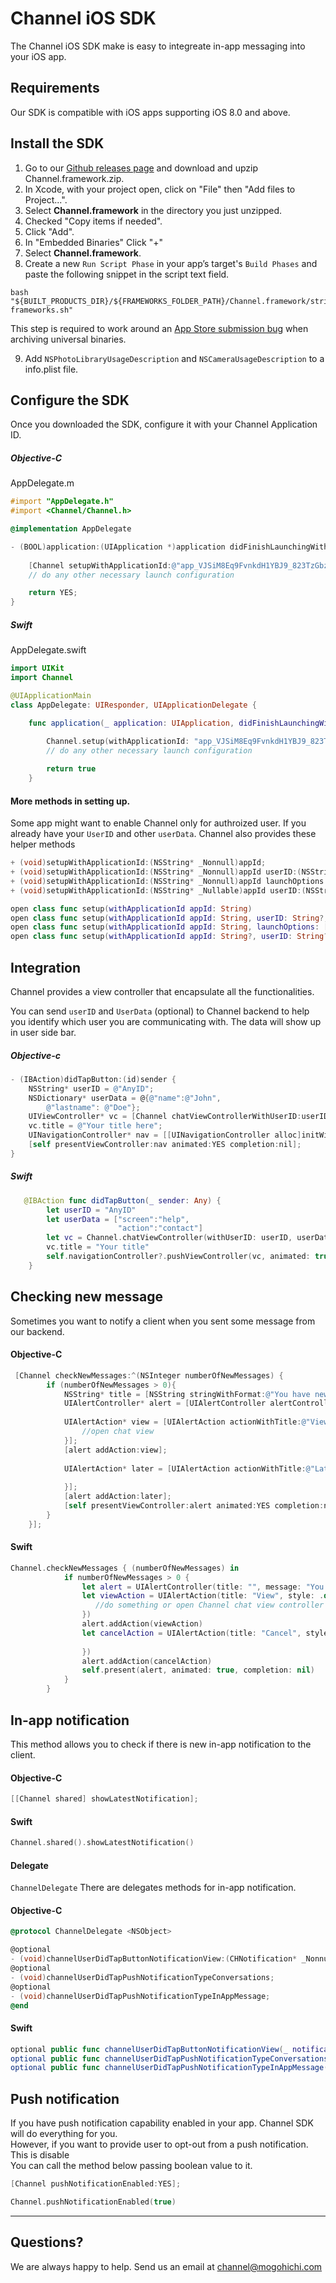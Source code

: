# Channel iOS SDK

The Channel iOS SDK make is easy to integreate in-app messaging into your iOS app.

## Requirements

Our SDK is compatible with iOS apps supporting iOS 8.0 and above.

## Install the SDK
1. Go to our [Github releases page](https://github.com/Mogohichi/channel-ios-alpha/releases) and download and upzip Channel.framework.zip.
2. In Xcode, with your project open, click on "File" then "Add files to Project...".
3. Select __Channel.framework__ in the directory you just unzipped.
4. Checked "Copy items if needed".
5. Click "Add".
6. In "Embedded Binaries" Click "+"
7. Select __Channel.framework__.
8. Create a new `Run Script Phase` in your app’s target's `Build Phases` and paste the following snippet in the script text field.
```
bash "${BUILT_PRODUCTS_DIR}/${FRAMEWORKS_FOLDER_PATH}/Channel.framework/strip-frameworks.sh"
```
This step is required to work around an [App Store submission bug](http://www.openradar.me/radar?id=6409498411401216) when archiving universal binaries.

9. Add `NSPhotoLibraryUsageDescription` and `NSCameraUsageDescription` to a info.plist file.


## Configure the SDK
Once you downloaded the SDK, configure it with your Channel Application ID.
##### Objective-C
AppDelegate.m
```objective-c
#import "AppDelegate.h"
#import <Channel/Channel.h>

@implementation AppDelegate

- (BOOL)application:(UIApplication *)application didFinishLaunchingWithOptions:(NSDictionary *)launchOptions {
    
    [Channel setupWithApplicationId:@"app_VJSiM8Eq9FvnkdH1YBJ9_823TzGbzI5UOuiHbw6BANk"];
    // do any other necessary launch configuration

    return YES;
}

```

##### Swift
AppDelegate.swift
```swift
import UIKit
import Channel

@UIApplicationMain
class AppDelegate: UIResponder, UIApplicationDelegate {

    func application(_ application: UIApplication, didFinishLaunchingWithOptions launchOptions: [UIApplicationLaunchOptionsKey: Any]?) -> Bool {
        
        Channel.setup(withApplicationId: "app_VJSiM8Eq9FvnkdH1YBJ9_823TzGbzI5UOuiHbw6BANk")
        // do any other necessary launch configuration

        return true
    }

```

#### More methods in setting up.
Some app might want to enable Channel only for authroized user. If you already have your `UserID` and other `userData`.   Channel also provides these helper methods

```objective-c
+ (void)setupWithApplicationId:(NSString* _Nonnull)appId;
+ (void)setupWithApplicationId:(NSString* _Nonnull)appId userID:(NSString* _Nullable)userID userData:(NSDictionary* _Nullable)userData;
+ (void)setupWithApplicationId:(NSString* _Nonnull)appId launchOptions:(NSDictionary* _Nullable)launchOptions;
+ (void)setupWithApplicationId:(NSString* _Nullable)appId userID:(NSString* _Nullable)userID userData:(NSDictionary* _Nullable)userData launchOptions:(NSDictionary* _Nullable)launchOptions;;
```
```swift
open class func setup(withApplicationId appId: String)
open class func setup(withApplicationId appId: String, userID: String?, userData: [AnyHashable : Any]?)
open class func setup(withApplicationId appId: String, launchOptions: [AnyHashable : Any]? = nil)
open class func setup(withApplicationId appId: String?, userID: String?, userData: [AnyHashable : Any]?, launchOptions: [AnyHashable : Any]? = nil)
```

## Integration
Channel provides a view controller that encapsulate all the functionalities.

You can send `userID` and `UserData` (optional) to Channel backend to help you identify which user you are communicating with.
The data will show up in user side bar.

##### Objective-c
```objective-c
- (IBAction)didTapButton:(id)sender {
    NSString* userID = @"AnyID";
    NSDictionary* userData = @{@"name":@"John",
        @"lastname": @"Doe"};
    UIViewController* vc = [Channel chatViewControllerWithUserID:userID userData:userData];
    vc.title = @"Your title here";
    UINavigationController* nav = [[UINavigationController alloc]initWithRootViewController:vc];
    [self presentViewController:nav animated:YES completion:nil];
}
```

##### Swift
```swift
   @IBAction func didTapButton(_ sender: Any) {
        let userID = "AnyID"
        let userData = ["screen":"help",
                        "action":"contact"]
        let vc = Channel.chatViewController(withUserID: userID, userData: userData)
        vc.title = "Your title"
        self.navigationController?.pushViewController(vc, animated: true)
    }
```

## Checking new message
Sometimes you want to notify a client when you sent some message from our backend.
#### Objective-C
```objective-c
 [Channel checkNewMessages:^(NSInteger numberOfNewMessages) {
        if (numberOfNewMessages > 0){
            NSString* title = [NSString stringWithFormat:@"You have new %ld messages",numberOfNewMessages];
            UIAlertController* alert = [UIAlertController alertControllerWithTitle:title message:nil preferredStyle:UIAlertControllerStyleAlert];
            
            UIAlertAction* view = [UIAlertAction actionWithTitle:@"View" style:UIAlertActionStyleDefault handler:^(UIAlertAction * _Nonnull action) {
                //open chat view 
            }];
            [alert addAction:view];
        
            UIAlertAction* later = [UIAlertAction actionWithTitle:@"Later" style:UIAlertActionStyleCancel handler:^(UIAlertAction * _Nonnull action) {
                
            }];
            [alert addAction:later];
            [self presentViewController:alert animated:YES completion:nil];
        }
    }];
```

#### Swift
```swift
Channel.checkNewMessages { (numberOfNewMessages) in
            if numberOfNewMessages > 0 {
                let alert = UIAlertController(title: "", message: "You have \(numberOfNewMessages) new mesage", preferredStyle: .alert)
                let viewAction = UIAlertAction(title: "View", style: .default, handler: { (_) in
                   //do something or open Channel chat view controller
                })
                alert.addAction(viewAction)
                let cancelAction = UIAlertAction(title: "Cancel", style: .cancel, handler: { (_) in
                   
                })
                alert.addAction(cancelAction)
                self.present(alert, animated: true, completion: nil)
            }
        }
```

## In-app notification
This method allows you to check if there is new in-app notification to the client.

#### Objective-C
```objective-c
[[Channel shared] showLatestNotification];
```
#### Swift
```swift
Channel.shared().showLatestNotification()
```

#### Delegate 
```ChannelDelegate```
There are delegates methods for in-app notification.

#### Objective-C
```objective-c
@protocol ChannelDelegate <NSObject>

@optional
- (void)channelUserDidTapButtonNotificationView:(CHNotification* _Nonnull)notification button:(CHNotificationButton* _Nonnull)button;
@optional
- (void)channelUserDidTapPushNotificationTypeConversations;
@optional
- (void)channelUserDidTapPushNotificationTypeInAppMessage;
@end

```

#### Swift
```swift
optional public func channelUserDidTapButtonNotificationView(_ notification: CHNotification, button: CHNotificationButton)
optional public func channelUserDidTapPushNotificationTypeConversations()
optional public func channelUserDidTapPushNotificationTypeInAppMessage()
```

## Push notification
If you have push notification capability enabled in your app. Channel SDK will do everything for you.  
However, if you want to provide user to opt-out from a push notification. This is disable   
You can call the method below passing boolean value to it.
```objective-c
[Channel pushNotificationEnabled:YES];
```
```swift
Channel.pushNotificationEnabled(true)
```


---
## Questions?
We are always happy to help. Send us an email at channel@mogohichi.com
